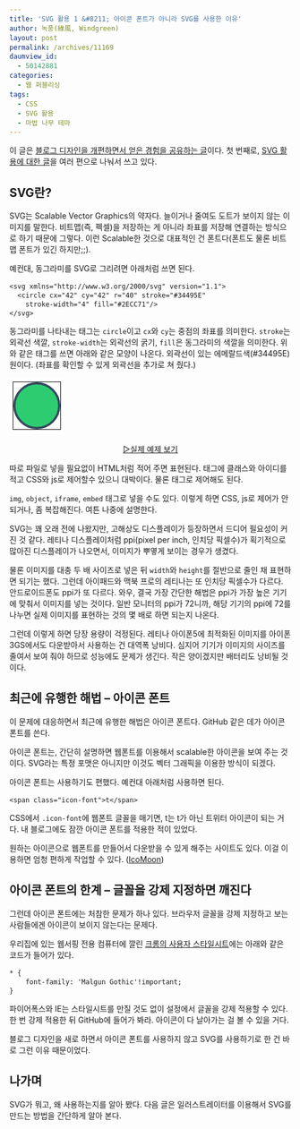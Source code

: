 ```yaml
---
title: 'SVG 활용 1 &#8211; 아이콘 폰트가 아니라 SVG를 사용한 이유'
author: 녹풍(綠風, Windgreen)
layout: post
permalink: /archives/11169
daumview_id:
  - 50142881
categories:
  - 웹 퍼블리싱
tags:
  - CSS
  - SVG 활용
  - 마법 나무 테마
---
```

이 글은 [블로그 디자인을 개편하면서 얻은 경험을 공유하는 글][1]이다. 첫 번째로, [SVG 활용에 대한 글][2]을 여러 편으로 나눠서 쓰고 있다.

## SVG란?

SVG는 Scalable Vector Graphics의 약자다. 늘이거나 줄여도 도트가 보이지 않는 이미지를 말한다. 비트맵(즉, 펙셀)을 저장하는 게 아니라 좌표를 저장해 연결하는 방식으로 하기 때문에 그렇다. 이런 Scalable한 것으로 대표적인 건 폰트다(폰트도 물론 비트맵 폰트가 있긴 하지만;;).

예컨대, 동그라미를 SVG로 그리려면 아래처럼 쓰면 된다.

    <svg xmlns="http://www.w3.org/2000/svg" version="1.1">
      <circle cx="42" cy="42" r="40" stroke="#34495E" 
        stroke-width="4" fill="#2ECC71"/>
    </svg>
    

동그라미를 나타내는 태그는 `circle`이고 `cx`와 `cy`는 중점의 좌표를 의미한다. `stroke`는 외곽선 색깔, `stroke-width`는 외곽선의 굵기, `fill`은 동그라미의 색깔을 의미한다. 위와 같은 태그를 쓰면 아래와 같은 모양이 나온다. 외곽선이 있는 에메랄드색(#34495E) 원이다. (좌표를 확인할 수 있게 외곽선을 추가로 쳐 줬다.)

<img class="aligncenter" alt="SVG 예제 이미지" src="/uploads/legacy/svg/svg-example.png" />

<p style="text-align: center;">
  <a href="/uploads/legacy/svg/svg-example.html">▷실제 예제 보기</a>
</p>

따로 파일로 넣을 필요없이 HTML처럼 적어 주면 표현된다. 태그에 클래스와 아이디를 적고 CSS와 js로 제어할수 있으니 대박이다. 물론 태그로 제어해도 된다.

`img`, `object`, `iframe`, `embed` 태그로 넣을 수도 있다. 이렇게 하면 CSS, js로 제어가 안 되거나, 좀 복잡해진다. 여튼 나중에 설명한다.

SVG는 꽤 오래 전에 나왔지만, 고해상도 디스플레이가 등장하면서 드디어 필요성이 커진 것 같다. 레티나 디스플레이처럼 ppi(pixel per inch, 인치당 픽셀수)가 획기적으로 많아진 디스플레이가 나오면서, 이미지가 뿌옇게 보이는 경우가 생겼다.

물론 이미지를 대충 두 배 사이즈로 넣은 뒤 `width`와 `height`를 절반으로 줄인 채 표현하면 되기는 했다. 그런데 아이패드와 맥북 프로의 레티나는 또 인치당 픽셀수가 다르다. 안드로이드폰도 ppi가 또 다르다. 와우, 결국 가장 간단한 해법은 ppi가 가장 높은 기기에 맞춰서 이미지를 넣는 것이다. 일반 모니터의 ppi가 72니까, 해당 기기의 ppi에 72를 나누면 실제 이미지를 표현하는 것의 몇 배로 하면 되는지 나온다.

그런데 이렇게 하면 당장 용량이 걱정된다. 레티나 아이폰5에 최적화된 이미지를 아이폰3GS에서도 다운받아서 사용하는 건 대역폭 낭비다. 심지어 기기가 이미지의 사이즈를 줄여서 보여 줘야 하므로 성능에도 문제가 생긴다. 작은 양이겠지만 배터리도 낭비될 것이다.

## 최근에 유행한 해법 &#8211; 아이콘 폰트

이 문제에 대응하면서 최근에 유행한 해법은 아이콘 폰트다. GitHub 같은 데가 아이콘 폰트를 쓴다.

아이콘 폰트는, 간단히 설명하면 웹폰트를 이용해서 scalable한 아이콘을 보여 주는 것이다. SVG라는 특정 포맷은 아니지만 이것도 벡터 그래픽을 이용한 방식이 되겠다.

아이콘 폰트는 사용하기도 편했다. 예컨대 아래처럼 사용하면 된다.

    <span class="icon-font">t</span>
    

CSS에서 `.icon-font`에 웹폰트 글꼴을 매기면, t는 t가 아닌 트위터 아이콘이 되는 거다. 내 블로그에도 잠깐 아이콘 폰트를 적용한 적이 있었다.

원하는 아이콘으로 웹폰트를 만들어서 다운받을 수 있게 해주는 사이트도 있다. 이걸 이용하면 엄청 편하게 작업할 수 있다. ([IcoMoon][3])

## 아이콘 폰트의 한계 &#8211; 글꼴을 강제 지정하면 깨진다

그런데 아이콘 폰트에는 처참한 문제가 하나 있다. 브라우저 글꼴을 강제 지정하고 보는 사람들에겐 아이콘이 보이지 않는다는 문제다.

우리집에 있는 웹서핑 전용 컴퓨터에 깔린 [크롬의 사용자 스타일시트][4]에는 아래와 같은 코드가 들어가 있다.

    * {
        font-family: 'Malgun Gothic'!important;
    }
    

파이어폭스와 IE는 스타일시트를 만질 것도 없이 설정에서 글꼴을 강제 적용할 수 있다. 한 번 강제 적용한 뒤 GitHub에 들어가 봐라. 아이콘이 다 날아가는 걸 볼 수 있을 거다.

블로그 디자인을 새로 하면서 아이콘 폰트를 사용하지 않고 SVG를 사용하기로 한 건 바로 그런 이유 때문이었다.

## 나가며

SVG가 뭐고, 왜 사용하는지를 알아 봤다. 다음 글은 일러스트레이터를 이용해서 SVG를 만드는 방법을 간단하게 알아 본다.

 [1]: http://mytory.net/archives/tag/%eb%a7%88%eb%b2%95-%eb%82%98%eb%ac%b4-%ed%85%8c%eb%a7%88
 [2]: http://mytory.net/archives/tag/svg-%ed%99%9c%ec%9a%a9
 [3]: http://icomoon.io/
 [4]: http://mytory.net/archives/1262